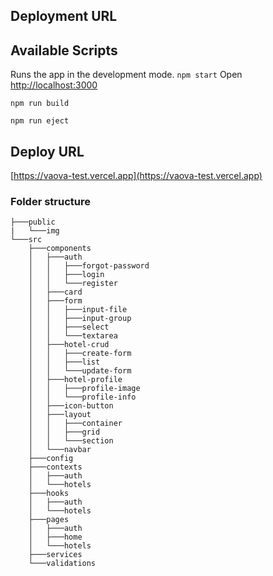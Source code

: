 ## Deployment URL

## Available Scripts
Runs the app in the development mode.
`npm start`
Open [http://localhost:3000](http://localhost:3000) 

`npm run build`

`npm run eject`



## Deploy URL
[https://vaova-test.vercel.app](https://vaova-test.vercel.app)


### Folder structure
```
├───public
|   └───img
└───src
    ├───components
    │   ├───auth
    │   │   ├───forgot-password      
    │   │   ├───login
    │   │   └───register
    │   ├───card
    │   ├───form
    │   │   ├───input-file
    │   │   ├───input-group
    │   │   ├───select
    │   │   └───textarea
    │   ├───hotel-crud
    │   │   ├───create-form
    │   │   ├───list
    │   │   └───update-form
    │   ├───hotel-profile
    │   │   ├───profile-image
    │   │   └───profile-info
    │   ├───icon-button
    │   ├───layout
    │   │   ├───container
    │   │   ├───grid
    │   │   └───section
    │   └───navbar
    ├───config
    ├───contexts
    │   ├───auth
    │   └───hotels
    ├───hooks
    │   ├───auth
    │   └───hotels
    ├───pages
    │   ├───auth
    │   ├───home
    │   └───hotels
    ├───services
    └───validations
```
